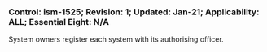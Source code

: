 ### Control: ism-1525; Revision: 1; Updated: Jan-21; Applicability: ALL; Essential Eight: N/A
<p>System owners register each system with its authorising officer.</p>